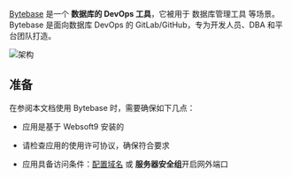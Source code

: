 [Bytebase](https://www.bytebase.com/) 是一个 **数据库的 DevOps 工具**，它被用于 数据库管理工具  等场景。Bytebase 是面向数据库 DevOps 的 GitLab/GitHub，专为开发人员、DBA 和平台团队打造。


![架构](https://libs.websoft9.com/Websoft9/DocsPicture/zh/bytebase/bytebase-arch-websoft9.webp)


## 准备

在参阅本文档使用 Bytebase 时，需要确保如下几点：

- 应用是基于 Websoft9 安装的

- 请检查应用的使用许可协议，确保符合要求

- 应用具备访问条件：[配置域名](./domain-set) 或 **服务器安全组**开启网外端口